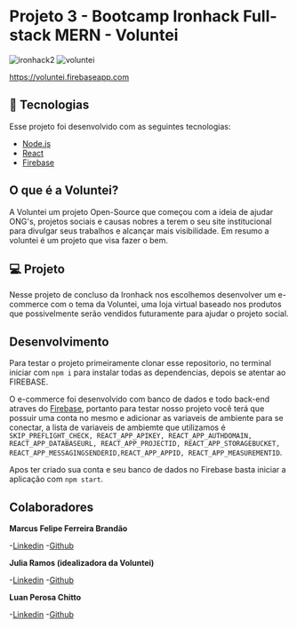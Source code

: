 # Projeto 3 - Bootcamp Ironhack Full-stack MERN - Voluntei 
![ironhack2](https://user-images.githubusercontent.com/50602816/70960995-62376180-205f-11ea-922f-d7196dc2ae38.png)
![voluntei](https://user-images.githubusercontent.com/50602816/70961226-ee498900-205f-11ea-9a02-69e2d0a2cf1b.gif)

https://voluntei.firebaseapp.com

## :rocket: Tecnologias

Esse projeto foi desenvolvido com as seguintes tecnologias:

- [Node.js](https://nodejs.org/en/)
- [React](https://reactjs.org)
- [Firebase](https://firebase.google.com/)

## O que é a Voluntei?

A Voluntei  um projeto Open-Source que começou com a ideia de ajudar ONG's, projetos sociais e causas nobres a terem o seu site institucional para divulgar seus trabalhos e alcançar mais visibilidade. Em resumo a voluntei é um projeto que visa fazer o bem.

## 💻 Projeto

Nesse projeto de concluso da Ironhack nos escolhemos desenvolver um e-commerce com o tema da Voluntei, uma loja virtual baseado nos produtos que possivelmente serão vendidos futuramente para ajudar o projeto social. 

## Desenvolvimento

Para testar o projeto primeiramente clonar esse repositorio, no terminal iniciar com `npm i` para instalar todas as dependencias, depois se atentar ao FIREBASE. 

O e-commerce foi desenvolvido com banco de dados e todo back-end atraves do [Firebase](https://firebase.google.com/), portanto para testar nosso projeto você terá que possuir uma conta no mesmo e adicionar as variaveis de ambiente para se conectar, a lista de variaveis de ambiemte que utilizamos é `SKIP_PREFLIGHT_CHECK, REACT_APP_APIKEY, REACT_APP_AUTHDOMAIN, REACT_APP_DATABASEURL, REACT_APP_PROJECTID, REACT_APP_STORAGEBUCKET, REACT_APP_MESSAGINGSENDERID,REACT_APP_APPID, REACT_APP_MEASUREMENTID`. 

Apos ter criado sua conta e seu banco de dados no Firebase basta iniciar a aplicação com `npm start`. 

## Colaboradores

<strong>Marcus Felipe Ferreira Brandão</strong>

-[Linkedin](https://www.linkedin.com/in/marcusffbrandao/)
-[Github](https://github.com/marcusffbrandao)

<strong>Julia Ramos (idealizadora da Voluntei)</strong>

-[Linkedin](https://www.linkedin.com/in/julia-ramos-guedes/)
-[Github](https://github.com/juliaramosguedes)

<strong>Luan Perosa Chitto</strong>

-[Linkedin](https://www.linkedin.com/in/luan-perosa/)
-[Github](https://github.com/luanperosa)


